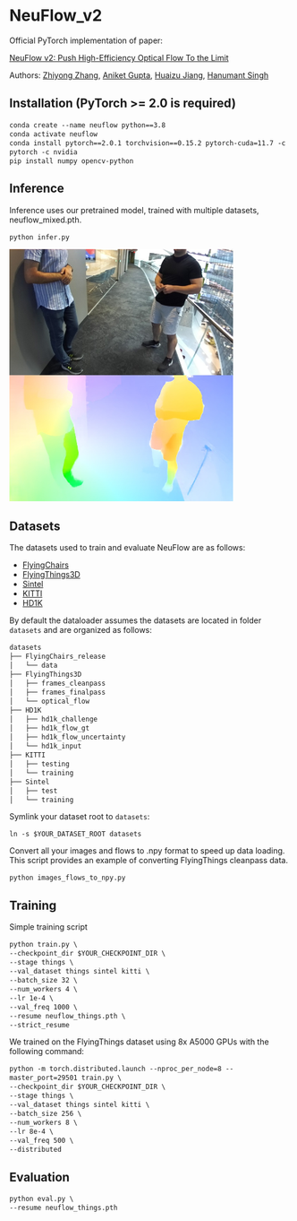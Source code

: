# NeuFlow_v2

Official PyTorch implementation of paper:

[NeuFlow v2: Push High-Efficiency Optical Flow To the Limit](NeuFlow_v2.pdf)

Authors: [Zhiyong Zhang](https://www.linkedin.com/in/zhiyong-zhang-0772a0159/), [Aniket Gupta](https://scholar.google.com/citations?hl=zh-CN&user=arsUOq0AAAAJ), [Huaizu Jiang](https://jianghz.me/), [Hanumant Singh](https://scholar.google.com/citations?user=1UEU5PEAAAAJ)

## Installation (PyTorch >= 2.0 is required)

```
conda create --name neuflow python==3.8
conda activate neuflow
conda install pytorch==2.0.1 torchvision==0.15.2 pytorch-cuda=11.7 -c pytorch -c nvidia
pip install numpy opencv-python
```

## Inference

Inference uses our pretrained model, trained with multiple datasets, neuflow_mixed.pth.
```
python infer.py
```

<img src="example_result.jpg" width="400" >

## Datasets

The datasets used to train and evaluate NeuFlow are as follows:

* [FlyingChairs](https://lmb.informatik.uni-freiburg.de/resources/datasets/FlyingChairs.en.html#flyingchairs)
* [FlyingThings3D](https://lmb.informatik.uni-freiburg.de/resources/datasets/SceneFlowDatasets.en.html)
* [Sintel](http://sintel.is.tue.mpg.de/)
* [KITTI](http://www.cvlibs.net/datasets/kitti/eval_scene_flow.php?benchmark=flow)
* [HD1K](http://hci-benchmark.iwr.uni-heidelberg.de/) 

By default the dataloader assumes the datasets are located in folder `datasets` and are organized as follows:

```
datasets
├── FlyingChairs_release
│   └── data
├── FlyingThings3D
│   ├── frames_cleanpass
│   ├── frames_finalpass
│   └── optical_flow
├── HD1K
│   ├── hd1k_challenge
│   ├── hd1k_flow_gt
│   ├── hd1k_flow_uncertainty
│   └── hd1k_input
├── KITTI
│   ├── testing
│   └── training
├── Sintel
│   ├── test
│   └── training
```

Symlink your dataset root to `datasets`:

```shell
ln -s $YOUR_DATASET_ROOT datasets
```

Convert all your images and flows to .npy format to speed up data loading. This script provides an example of converting FlyingThings cleanpass data.
```
python images_flows_to_npy.py
```

## Training

Simple training script
```
python train.py \
--checkpoint_dir $YOUR_CHECKPOINT_DIR \
--stage things \
--val_dataset things sintel kitti \
--batch_size 32 \
--num_workers 4 \
--lr 1e-4 \
--val_freq 1000 \
--resume neuflow_things.pth \
--strict_resume
```

We trained on the FlyingThings dataset using 8x A5000 GPUs with the following command:
```
python -m torch.distributed.launch --nproc_per_node=8 --master_port=29501 train.py \
--checkpoint_dir $YOUR_CHECKPOINT_DIR \
--stage things \
--val_dataset things sintel kitti \
--batch_size 256 \
--num_workers 8 \
--lr 8e-4 \
--val_freq 500 \
--distributed
```

## Evaluation

```
python eval.py \
--resume neuflow_things.pth
```
